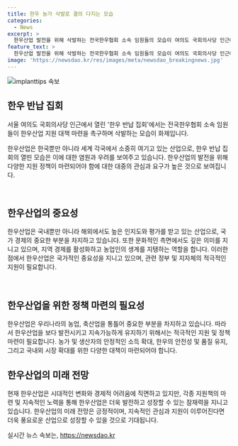 ```yaml
---
title: 한우 농가 삭발로 결의 다지는 모습
categories:
  - News
excerpt: >
  한우산업 발전을 위해 삭발하는 전국한우협회 소속 임원들의 모습이 여의도 국회의사당 인근에서 공개되었다. 이들은 한우 반납 집회를 열고 한우산업 지원 대책을 촉구했다.
feature_text: >
  한우산업 발전을 위해 삭발하는 전국한우협회 소속 임원들의 모습이 여의도 국회의사당 인근에서 공개되었다. 이들은 한우 반납 집회를 열고 한우산업 지원 대책을 촉구했다.
image: 'https://newsdao.kr/res/images/meta/newsdao_breakingnews.jpg'
---
```


<p><img src="https://newsdao.kr/res/images/meta/newsdao_breakingnews.jpg" alt="implanttips 속보" /></p>

<h2 data-ke-size="size26">한우 반납 집회</h2>

<p>서울 여의도 국회의사당 인근에서 열린 '한우 반납 집회'에서는 전국한우협회 소속 임원들이 한우산업 지원 대책 마련을 촉구하며 삭발하는 모습이 화제입니다.</p>

<p>한우산업은 한국뿐만 아니라 세계 각국에서 소중히 여기고 있는 산업으로, 한우 반납 집회의 열띤 모습은 이에 대한 염원과 우려를 보여주고 있습니다. 한우산업의 발전을 위해 다양한 지원 정책이 마련되어야 함에 대한 대중의 관심과 요구가 높은 것으로 보여집니다.</p>

<p data-ke-size="size16">&nbsp;</p>

<h2 data-ke-size="size26">한우산업의 중요성</h2>

<p>한우산업은 국내뿐만 아니라 해외에서도 높은 인지도와 평가를 받고 있는 산업으로, 국가 경제의 중요한 부분을 차지하고 있습니다. 또한 문화적인 측면에서도 깊은 의미를 지니고 있으며, 지역 경제를 활성화하고 농업인의 생계를 지탱하는 역할을 합니다. 이러한 점에서 한우산업은 국가적인 중요성을 지니고 있으며, 관련 정부 및 지자체의 적극적인 지원이 필요합니다.</p>

<p data-ke-size="size16">&nbsp;</p>

<h2 data-ke-size="size26">한우산업을 위한 정책 마련의 필요성</h2>

<p>한우산업은 우리나라의 농업, 축산업을 통틀어 중요한 부분을 차지하고 있습니다. 따라서 한우산업을 보다 발전시키고 지속가능하게 유지하기 위해서는 적극적인 지원 및 정책 마련이 필요합니다. 농가 및 생산자의 안정적인 소득 확대, 한우의 안전성 및 품질 유지, 그리고 국내외 시장 확대를 위한 다양한 대책이 마련되어야 합니다.</p>

<h2 data-ke-size="size26">한우산업의 미래 전망</h2>

<p>현재 한우산업은 시대적인 변화와 경제적 어려움에 직면하고 있지만, 각종 지원책의 마련 및 지속적인 노력을 통해 한우산업은 더욱 발전하고 성장할 수 있는 잠재력을 지니고 있습니다. 한우산업의 미래 전망은 긍정적이며, 지속적인 관심과 지원이 이루어진다면 더욱 풍요로운 산업으로 성장할 수 있을 것으로 기대됩니다.</p>
실시간 뉴스 속보는, <a href="https://newsdao.kr" rel="dofollow">https://newsdao.kr</a>


